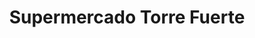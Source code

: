 ---
title: "Supermercado Torre Fuerte"
url: /san-miguel/supermercado-torre-fuerte/
shop: supermercado
---